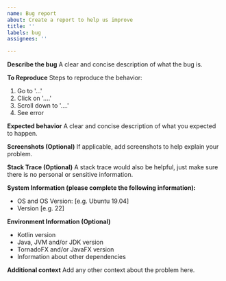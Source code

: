 ```yaml
---
name: Bug report
about: Create a report to help us improve
title: ''
labels: bug
assignees: ''

---
```


**Describe the bug**
A clear and concise description of what the bug is.

**To Reproduce**
Steps to reproduce the behavior:
1. Go to '...'
2. Click on '....'
3. Scroll down to '....'
4. See error

**Expected behavior**
A clear and concise description of what you expected to happen.

**Screenshots (Optional)**
If applicable, add screenshots to help explain your problem.

**Stack Trace (Optional)**
A stack trace would also be helpful, just make sure there is no personal or sensitive information.

**System Information (please complete the following information):**
 - OS and OS Version: [e.g. Ubuntu 19.04]
 - Version [e.g. 22]

**Environment Information (Optional)**
 - Kotlin version
 - Java, JVM and/or JDK version
 - TornadoFX and/or JavaFX version
 - Information about other dependencies


**Additional context**
Add any other context about the problem here.
